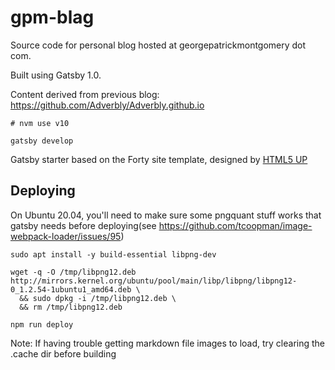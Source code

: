 # gpm-blag

Source code for personal blog hosted at georgepatrickmontgomery dot com.

Built using Gatsby 1.0. 

Content derived from previous blog: https://github.com/Adverbly/Adverbly.github.io

```
# nvm use v10

gatsby develop
```

Gatsby starter based on the Forty site template, designed by [HTML5 UP](https://html5up.net/forty)

## Deploying
On Ubuntu 20.04, you'll need to make sure some pngquant stuff works that gatsby needs before deploying(see https://github.com/tcoopman/image-webpack-loader/issues/95) 
```
sudo apt install -y build-essential libpng-dev

wget -q -O /tmp/libpng12.deb http://mirrors.kernel.org/ubuntu/pool/main/libp/libpng/libpng12-0_1.2.54-1ubuntu1_amd64.deb \
  && sudo dpkg -i /tmp/libpng12.deb \
  && rm /tmp/libpng12.deb

npm run deploy
```
Note: If having trouble getting markdown file images to load, try clearing the .cache dir before building
